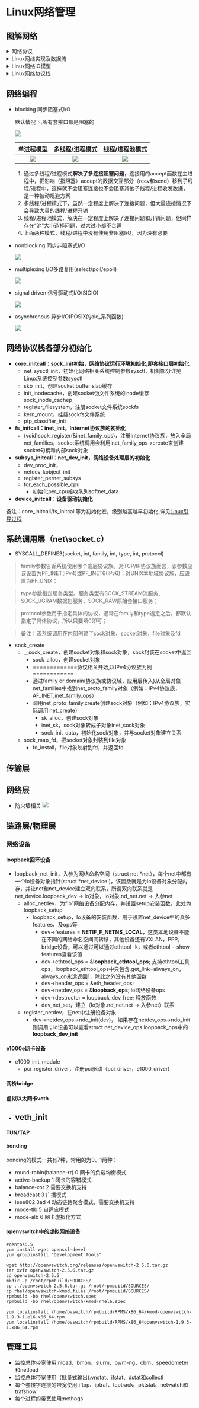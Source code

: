 # Linux网络管理 #

## 图解网络 ##

<details><summary>网络协议</summary>

![](doc/protocols.png)

</details>

<details><summary>Linux网络实现及数据流</summary>

![](doc/Network_data_flow_through_kernel.png)

</details>

<details><summary>Linux网络IO模型</summary>

![](doc/io-model.png)

</details>

<details><summary>Linux网络协议栈</summary>

![](doc/net.png)

</details>

## 网络编程 ##
- blocking 同步阻塞式I/O
	
	默认情况下,所有套接口都是阻塞的
		
	![](doc/blocking.png)

	单进程模型             |  多线程/进程模式 | 线程/进程池模式
	:-------------------------:|:-------------------------:|:-------------------------:
	![](doc/network-singleprocess.png)  |  ![](doc/network-multithread.png) |  ![](doc/network-threadpool.png)

	1. 通过多线程/进程模式**解决了多连接阻塞问题**，连接用的accept函数在主进程中，把影响（指阻塞）accept的数据交互部分（recv和send）移到子线程/进程中，这样就不会阻塞连接也不会阻塞其他子线程/进程收发数据，是一种被动规避方案
	2. 多线程/进程模式下，虽然一定程度上解决了连接问题，但大量连接情况下会导致大量的线程/进程开销
	3. 线程/进程池模式，解决在一定程度上解决了连接问题和开销问题，但同样存在“池”大小选择问题，过大过小都不合适
	4. 上面两种模式，线程/进程中没有使用非阻塞I/O，因为没有必要

- nonblocking 同步非阻塞式I/O

	![](doc/nonblocking.png)

- multiplexing I/O多路复用(select/poll/epoll)

	![](doc/multiplexing.png)

- signal driven 信号驱动式I/O(SIGIO)

	![](doc/signal-driven.png)

- asynchronous 异步I/O(POSIX的aio_系列函数)

	![](doc/asynchronous.png)

## 网络协议栈各部分初始化 ##
- **core_initcall：sock\_init初始，网络协议运行环境初始化,即套接口层初始化**
	- net\_sysctl\_init，初始化网络相关系统控制参数sysctl，机制部分详见[Linux系统控制参数sysctl](Linux系统控制参数sysctl.md)
	- skb_init，创建socket buffer slab缓存
	- init_inodecache，创建socket伪文件系统的inode缓存sock_inode_cachep
	- register_filesystem，注册socket文件系统sockfs
	- kern_mount，挂载sockfs文件系统
	- ptp_classifier_init
- **fs\_initcall：inet\_init，Internet协议族的初始化**
	- (void)sock_register(&inet_family_ops)，注册Internet协议族，放入全局net\_families，socket系统调用会利用inet\_family\_ops->create来创建socket句柄和内部sock对象
- **subsys\_initcall：net\_dev_init，网络设备处理层的初始化**
	- dev\_proc_init，
	- netdev\_kobject_init
	- register\_pernet_subsys
	- for\_each\_possible\_cpu
		- 初始化per\_cpu接收队列softnet\_data
- **device\_initcall：设备驱动初始化**

备注：core\_initcall/fs\_initcall等为初始化宏，级别越高越早初始化,详见[Linux引导过程](Linux引导过程.md)

## 系统调用层（net\socket.c） ##
	
- SYSCALL_DEFINE3(socket, int, family, int, type, int, protocol)
> family参数告诉系统使用哪个底层协议族。对TCP/IP协议族而言，该参数应该设置为PF_INET(IPv4)或PF_INET6(IPv6)；对UNIX本地域协议族，应设置为PF_UNIX；

> type参数指定服务类型。服务类型有SOCK_STREAM流服务、SOCK_UGRAM数据包服务、SOCK_RAW原始套接口服务；

> protocol参数用于指定具体的协议，通常在family和type选定之后，都默认指定了具体协议，所以只要填0即可；

> 备注：该系统调用在内部创建了sock对象、socket对象，file对象及fd

- sock_create
	- __sock\_create，创建socket对象和sock对象，sock封装在socket中返回
		- sock_alloc，创建socket对象
		- =============协议相关开始,以IPv4协议族为例============
		- 通过family or domain(协议族或协议域，应用层传入)从全局对象net\_families中找到net\_proto\_family对象（例如：IPv4协议族，AF\_INET,inet\_family_ops）
		- 调用net\_proto\_family.create创建sock对象（例如：IPv4协议族，实际调用inet_create）
			- sk_alloc，创建sock对象
			- inet_sk，sock对象转成子对象inet_sock对象
			- sock\_init\_data，初始化sock对象，并与socket对象建立关系
	- sock\_map_fd，把socket对象封装到file对象
		- fd_install，file对象映射到fd，并返回fd

## 传输层 ##

## 网络层 ##

- 防火墙相关
	![](doc/net/有关Linux防火墙.png)

## 链路层/物理层 ##

### 网络设备 ###
#### loopback回环设备 ####
- loopback_net_init，入参为网络命名空间（struct net *net），每个net中都有一个lo设备对象指针(struct *net_device )，该函数就是为lo设备对象分配内存，并让net和net_device建立双向联系，所谓双向联系就是net_device.loopback_dev -> lo对象，lo对象.nd_net.net -> 入参net
	- alloc_netdev，为“lo”网络设备分配内存，并设置setup安装函数，此处为loopback_setup
		- loopback_setup，lo设备的安装函数，用于设置net_device中的众多features、及ops等
			- dev->features = **NETIF_F_NETNS_LOCAL**，这类本地设备不能在不同的网络命名空间间转移，其他设备还有VXLAN，PPP，bridge设备，可以通过可以通过ethtool -k，或者ethtool --show-features查看该值
			- dev->ethtool_ops	= &**loopback_ethtool_ops**; 支持ethtool工具ops，loopback_ethtool_ops中只包含.get_link=always_on，always_on永远返回1，除此之外没有其他函数
			- dev->header_ops		= &eth_header_ops;
			- dev->netdev_ops		= &**loopback_ops**; lo网络设备ops
			- dev->destructor		= loopback_dev_free; 释放函数
			- dev_net_set，建立（lo对象.nd_net.net -> 入参net）联系
	- register_netdev，在net中注册设备对象
		- dev->netdev_ops->ndo_init(dev)， 如果存在netdev_ops->ndo_init则调用；lo设备可以查看struct net_device_ops loopback_ops中的**loopback_dev_init**

#### e1000e网卡设备 ####
- e1000_init_module
	- pci_register_driver，注册pci驱动（pci_driver，e1000_driver)

#### 网桥bridge ####

#### 虚拟以太网卡veth ####
- veth_init
	- 
#### TUN/TAP ####

#### bonding ####

  bonding的模式一共有7种，常用的为0、1两种：

- round-robin(balance-rr)  0  网卡的负载均衡模式
- active-backup  1 网卡的容错模式
- balance-xor  2 需要交换机支持
- broadcast  3 广播模式
- ieee802.3ad  4 动态链路聚合模式，需要交换机支持
- mode-tlb  5 自适应模式
- mode-alb  6 网卡虚拟化方式

#### openvswitch中的虚拟网络设备 ####
    #centos6.5
	yum install wget openssl-devel
	yum groupinstall "Development Tools"

	wget http://openvswitch.org/releases/openvswitch-2.5.6.tar.gz
	tar xvfz openvswitch-2.5.6.tar.gz
	cd openvswitch-2.5.6
	mkdir -p /root/rpmbuild/SOURCES/
	cp ../openvswitch-2.5.6.tar.gz /root/rpmbuild/SOURCES/
	cp rhel/openvswitch-kmod.files /root/rpmbuild/SOURCES/
	rpmbuild -bb rhel/openvswitch.spec
	rpmbuild -bb rhel/openvswitch-kmod-rhel6.spec

	yum localinstall /home/ovswitch/rpmbuild/RPMS/x86_64/kmod-openvswitch-1.9.3-1.el6.x86_64.rpm
	yum localinstall /home/ovswitch/rpmbuild/RPMS/x86_64openvswitch-1.9.3-1.x86_64.rpm

## 管理工具 ##
- 监控总体带宽使用:nload、bmon、slurm、bwm-ng、cbm、speedometer和netload 
- 监控总体带宽使用（批量式输出):vnstat、ifstat、dstat和collectl 
- 每个套接字连接的带宽使用:iftop、iptraf、tcptrack、pktstat、netwatch和trafshow 
- 每个进程的带宽使用:nethogs

